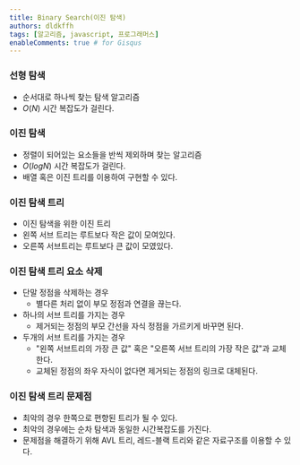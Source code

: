 ```yaml
---
title: Binary Search(이진 탐색)
authors: dldkffh
tags: [알고리즘, javascript, 프로그래머스]
enableComments: true # for Gisqus
---
```


### 선형 탐색

- 순서대로 하나씩 찾는 탐색 알고리즘
- $O(N)$ 시간 복잡도가 걸린다.

### 이진 탐색

- 정렬이 되어있는 요소들을 반씩 제외하며 찾는 알고리즘
- $O(logN)$ 시간 복잡도가 걸린다.
- 배열 혹은 이진 트리를 이용하여 구현할 수 있다.

<!--truncate-->

### 이진 탐색 트리

- 이진 탐색을 위한 이진 트리
- 왼쪽 서브 트리는 루트보다 작은 값이 모여있다.
- 오른쪽 서브트리는 루트보다 큰 값이 모였있다.

### 이진 탐색 트리 요소 삭제

- 단말 정점을 삭제하는 경우
    - 별다른 처리 없이 부모 정점과 연결을 끊는다.
- 하나의 서브 트리를 가지는 경우
    - 제거되는 정점의 부모 간선을 자식 정점을 가르키게 바꾸면 된다.
- 두개의 서브 트리를 가지는 경우
    - "왼쪽 서브트리의 가장 큰 값" 혹은 "오른쪽 서브 트리의 가장 작은 값"과 교체한다.
    - 교체된 정점의 좌우 자식이 없다면 제거되는 정점의 링크로 대체된다.

### 이진 탐색 트리 문제점

- 최악의 경우 한쪽으로 편향된 트리가 될 수 있다.
- 최악의 경우에는 순차 탐색과 동일한 시간복잡도를 가진다.
- 문제점을 해결하기 위해 AVL 트리, 레드-블랙 트리와 같은 자료구조를 이용할 수 있다.